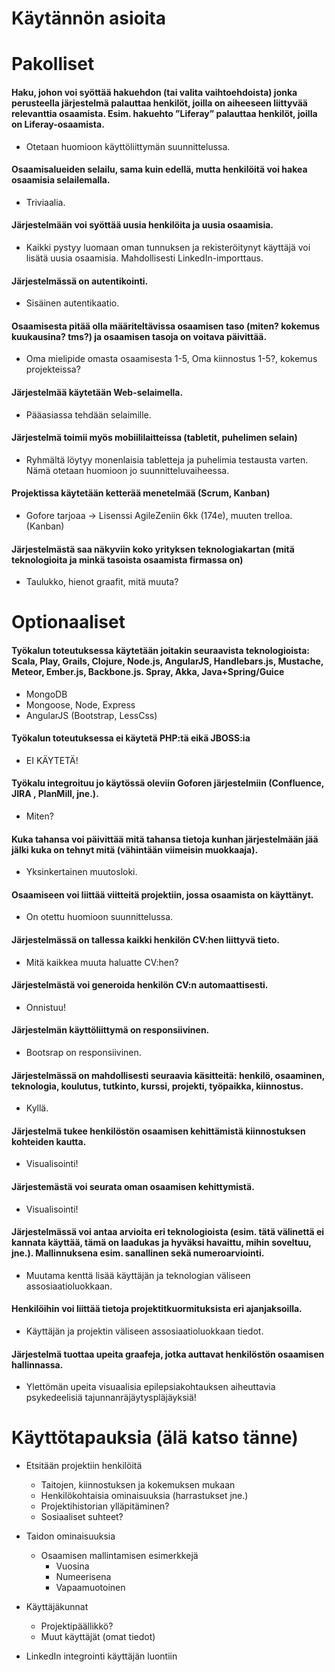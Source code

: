 Käytännön asioita
=================
# Pakolliset
#### Haku, johon voi syöttää hakuehdon (tai valita vaihtoehdoista) jonka perusteella järjestelmä palauttaa henkilöt, joilla on aiheeseen liittyvää relevanttia osaamista. Esim. hakuehto ”Liferay” palauttaa henkilöt, joilla on Liferay-osaamista.
  - Otetaan huomioon käyttöliittymän suunnittelussa.

#### Osaamisalueiden selailu, sama kuin edellä, mutta henkilöitä voi hakea osaamisia selailemalla.
  - Triviaalia.

#### Järjestelmään voi syöttää uusia henkilöita ja uusia osaamisia.
  - Kaikki pystyy luomaan oman tunnuksen ja rekisteröitynyt käyttäjä voi lisätä
    uusia osaamisia. Mahdollisesti LinkedIn-importtaus.

#### Järjestelmässä on autentikointi.
  - Sisäinen autentikaatio.

#### Osaamisesta pitää olla määriteltävissa osaamisen taso (miten? kokemus kuukausina? tms?) ja osaamisen tasoja on voitava päivittää.
  - Oma mielipide omasta osaamisesta 1-5, Oma kiinnostus 1-5?, kokemus
    projekteissa?

#### Järjestelmää käytetään Web-selaimella.
  - Pääasiassa tehdään selaimille.

#### Järjestelmä toimii myös mobiililaitteissa (tabletit, puhelimen selain)
  - Ryhmältä löytyy monenlaisia tabletteja ja puhelimia testausta varten. Nämä
    otetaan huomioon jo suunnitteluvaiheessa.

#### Projektissa käytetään ketterää menetelmää (Scrum, Kanban)
  - Gofore tarjoaa -> Lisenssi AgileZeniin 6kk (174e), muuten trelloa. (Kanban)

#### Järjestelmästä saa näkyviin koko yrityksen teknologiakartan (mitä teknologioita ja minkä tasoista osaamista firmassa on)
  - Taulukko, hienot graafit, mitä muuta?

# Optionaaliset
#### Työkalun toteutuksessa käytetään joitakin seuraavista teknologioista: Scala, Play, Grails, Clojure, Node.js, AngularJS, Handlebars.js, Mustache, Meteor, Ember.js, Backbone.js. Spray, Akka, Java+Spring/Guice
  - MongoDB
  - Mongoose, Node, Express
  - AngularJS (Bootstrap, LessCss)

#### Työkalun toteutuksessa ei käytetä PHP:tä eikä JBOSS:ia
  - EI KÄYTETÄ!

#### Työkalu integroituu jo käytössä oleviin Goforen järjestelmiin (Confluence, JIRA , PlanMill, jne.).
  - Miten?

#### Kuka tahansa voi päivittää mitä tahansa tietoja kunhan järjestelmään jää jälki kuka on tehnyt mitä (vähintään viimeisin muokkaaja).
  - Yksinkertainen muutosloki.

#### Osaamiseen voi liittää viitteitä projektiin, jossa osaamista on käyttänyt.
  - On otettu huomioon suunnittelussa.

#### Järjestelmässä on tallessa kaikki henkilön CV:hen liittyvä tieto.
  - Mitä kaikkea muuta haluatte CV:hen?

#### Järjestelmästä voi generoida henkilön CV:n automaattisesti.
  - Onnistuu!

#### Järjestelmän käyttöliittymä on responsiivinen.
  - Bootsrap on responsiivinen.

#### Järjestelmässä on mahdollisesti seuraavia käsitteitä: henkilö, osaaminen, teknologia, koulutus, tutkinto, kurssi, projekti, työpaikka, kiinnostus.
  - Kyllä.

#### Järjestelmä tukee henkilöstön osaamisen kehittämistä kiinnostuksen kohteiden kautta.
  - Visualisointi!

#### Järjestemästä voi seurata oman osaamisen kehittymistä.
  - Visualisointi!

#### Järjestelmässä voi antaa arvioita eri teknologioista (esim. tätä välinettä ei kannata käyttää, tämä on laadukas ja hyväksi havaittu, mihin soveltuu, jne.). Mallinnuksena esim. sanallinen sekä numeroarviointi.
  - Muutama kenttä lisää käyttäjän ja teknologian väliseen assosiaatioluokkaan.

#### Henkilöihin voi liittää tietoja projektitkuormituksista eri ajanjaksoilla.
  - Käyttäjän ja projektin väliseen assosiaatioluokkaan tiedot.

#### Järjestelmä tuottaa upeita graafeja, jotka auttavat henkilöstön osaamisen hallinnassa.
  - Ylettömän upeita visuaalisia epilepsiakohtauksen aiheuttavia psykedeelisiä
    tajunnanräjäytyspläjäyksiä!


Käyttötapauksia (älä katso tänne)
=================================

- Etsitään projektiin henkilöitä
  - Taitojen, kiinnostuksen ja kokemuksen mukaan
  - Henkilökohtaisia ominaisuuksia (harrastukset jne.)
  - Projektihistorian ylläpitäminen?
  - Sosiaaliset suhteet?

- Taidon ominaisuuksia
  - Osaamisen mallintamisen esimerkkejä
    - Vuosina
    - Numeerisena
    - Vapaamuotoinen

- Käyttäjäkunnat
  - Projektipäällikkö?
  - Muut käyttäjät (omat tiedot)

- LinkedIn integrointi käyttäjän luontiin
